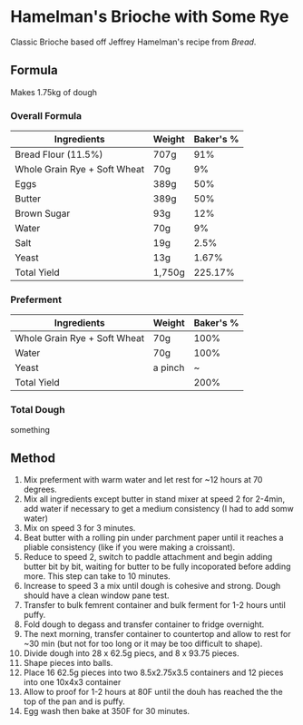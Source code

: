 # Hamelman's Brioche with Some Rye


Classic Brioche based off Jeffrey Hamelman's recipe from *Bread*. 

## Formula

Makes 1.75kg of dough

### Overall Formula

| Ingredients | Weight | Baker's %  |
|---|---|---|
| Bread Flour (11.5%) | 707g | 91% |
| Whole Grain Rye + Soft Wheat | 70g | 9% |
| Eggs | 389g | 50% |
| Butter  | 389g | 50% |
| Brown Sugar | 93g | 12% |
| Water  | 70g | 9% |
| Salt | 19g | 2.5% |
| Yeast | 13g | 1.67% |
| Total Yield | 1,750g | 225.17% |

### Preferment

| Ingredients | Weight | Baker's %  |
|---|---|---|
| Whole Grain Rye + Soft Wheat | 70g | 100% |
| Water | 70g | 100% |
| Yeast | a pinch | ~ |
| Total Yield |  | 200% |

### Total Dough

something

## Method

1. Mix preferment with warm water and let rest for ~12 hours at 70 degrees.
2. Mix all ingredients except butter in stand mixer at speed 2 for 2-4min, add water if necessary to get a medium consistency (I had to add somw water)
3. Mix on speed 3 for 3 minutes.
4.  Beat butter with a rolling pin under parchment paper until it reaches a pliable consistency (like if you were making a croissant).
5. Reduce to speed 2, switch to paddle attachment and begin adding butter bit by bit, waiting for butter to be fully incoporated before adding more. This step can take to 10 minutes.
6. Increase to speed 3 a mix until dough is cohesive and strong. Dough should have a clean window pane test.
7. Transfer to bulk femrent container and bulk ferment for 1-2 hours until puffy.
8. Fold dough to degass and transfer container to fridge overnight.
9. The next morning, transfer container to countertop and allow to rest for ~30 min (but not for too long or it may be too difficult to shape).
10. Divide dough into 28 x 62.5g piecs, and 8 x 93.75 pieces.
11. Shape pieces into balls.
12. Place 16 62.5g pieces into two 8.5x2.75x3.5 containers and 12 pieces into one 10x4x3 container
13. Allow to proof for 1-2 hours at 80F until the douh has reached the the top of the pan and is puffy.
14. Egg wash then bake at 350F for 30 minutes.